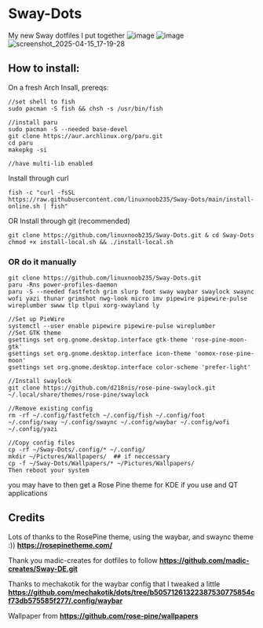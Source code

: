 # Sway-Dots
My new Sway dotfiles I put together
![image](https://github.com/user-attachments/assets/00d73f29-831e-4e76-ae51-07f7193f112a)
![image](https://github.com/user-attachments/assets/f6f81424-3e75-4e1d-ad4f-2e4d52899d1d)
![screenshot_2025-04-15_17-19-28](https://github.com/user-attachments/assets/fd8579b8-b6d9-46b3-a25c-d6d5d7920e78)
## How to install:
On a fresh Arch Insall, prereqs:
```
//set shell to fish
sudo pacman -S fish && chsh -s /usr/bin/fish

//install paru
sudo pacman -S --needed base-devel
git clone https://aur.archlinux.org/paru.git
cd paru
makepkg -si

//have multi-lib enabled
```
Install through curl
``` 
fish -c "curl -fsSL https://raw.githubusercontent.com/linuxnoob235/Sway-Dots/main/install-online.sh | fish"
```
OR Install through git (recommended)
``` 
git clone https://github.com/linuxnoob235/Sway-Dots.git & cd Sway-Dots 
chmod +x install-local.sh && ./install-local.sh
```
### OR do it manually
```
git clone https://github.com/linuxnoob235/Sway-Dots.git
paru -Rns power-profiles-daemon 
paru -S --needed fastfetch grim slurp foot sway waybar swaylock swaync wofi yazi thunar grimshot nwg-look micro imv pipewire pipewire-pulse wireplumber swww tlp tlpui xorg-xwayland ly

//Set up PieWire
systemctl --user enable pipewire pipewire-pulse wireplumber
//Set GTK theme
gsettings set org.gnome.desktop.interface gtk-theme 'rose-pine-moon-gtk'
gsettings set org.gnome.desktop.interface icon-theme 'oomox-rose-pine-moon'
gsettings set org.gnome.desktop.interface color-scheme 'prefer-light'

//Install swaylock
git clone https://github.com/d218nis/rose-pine-swaylock.git ~/.local/share/themes/rose-pine/swaylock

//Remove existing config
rm -rf ~/.config/fastfetch ~/.config/fish ~/.config/foot ~/.config/sway ~/.config/swaync ~/.config/waybar ~/.config/wofi ~/.config/yazi

//Copy config files
cp -rf ~/Sway-Dots/.config/* ~/.config/
mkdir ~/Pictures/Wallpapers/  ## if neccessary
cp -f ~/Sway-Dots/Wallpapers/* ~/Pictures/Wallpapers/ 
Then reboot your system
```
you may have to then get a Rose Pine theme for KDE if you use and QT applications
## **Credits**
Lots of thanks to the RosePine theme, using the waybar, and swaync theme :)) **https://rosepinetheme.com/**

Thank you madic-creates for dotfiles to follow **https://github.com/madic-creates/Sway-DE.git** 

Thanks to mechakotik for the waybar config that I tweaked a little **https://github.com/mechakotik/dots/tree/b50571261322387530775854cf73db575585f277/.config/waybar**

Wallpaper from **https://github.com/rose-pine/wallpapers**
